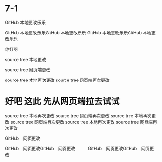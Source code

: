 # 7-1

GitHub 本地更改乐乐

GitHub 本地更改乐乐GitHub 本地更改乐乐   GitHub 本地更改乐乐GitHub 本地更改乐乐

你好啊 

source tree  本地更改

source tree 网页端更改


source tree 本地再次更改
source tree 网页端再次更改


好吧 这此 先从网页端拉去试试 
=======
source tree 本地再次更改
source tree 网页端再次更改
source tree 本地再次更改
source tree 网页端再次更改
source tree 本地再次更改
source tree 网页端再次更改


GitHub　网页更改


GitHub　网页更改GitHub　网页更改　　　GitHub　网页更改GitHub　网页更改
